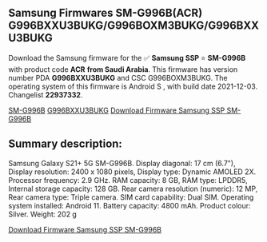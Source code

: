 <h2>Samsung Firmwares SM-G996B(ACR) G996BXXU3BUKG/G996BOXM3BUKG/G996BXXU3BUKG</h2>
Download the Samsung firmware for the ✅ <strong>Samsung SSP </strong> ⭐ <strong>SM-G996B</strong> with product code <strong>ACR</strong> <strong> from Saudi Arabia</strong>. This firmware has version number PDA <strong>G996BXXU3BUKG</strong> and CSC G996BOXM3BUKG. The operating system of this firmware is Android S , with build date 2021-12-03. Changelist <strong>22937332</strong>.


[SM-G996B](https://samfirm.shop/samsung/model/SM-G996B)
[G996BXXU3BUKG](https://samfirm.shop/samsung/pda/G996BXXU3BUKG)
[Download Firmware Samsung SSP SM-G996B](https://samfirm.shop/samsung/firmware/480091)
<h2>Summary description:</h2>
<p>Samsung Galaxy S21+ 5G SM-G996B. Display diagonal: 17 cm (6.7"), Display resolution: 2400 x 1080 pixels, Display type: Dynamic AMOLED 2X. Processor frequency: 2.9 GHz. RAM capacity: 8 GB, RAM type: LPDDR5, Internal storage capacity: 128 GB. Rear camera resolution (numeric): 12 MP, Rear camera type: Triple camera. SIM card capability: Dual SIM. Operating system installed: Android 11. Battery capacity: 4800 mAh. Product colour: Silver. Weight: 202 g</p>


[Download Firmware Samsung SSP SM-G996B](https://samfirm.shop/samsung/firmware/480091)
